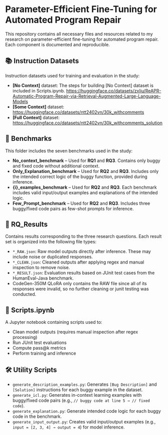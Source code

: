 # Parameter-Efficient Fine-Tuning for Automated Program Repair

This repository contains all necessary files and resources related to my research on parameter-efficient fine-tuning for automated program repair. Each component is documented and reproducible.

## 📚 Instruction Datasets

Instruction datasets used for training and evaluation in the study:

- **[No Context]** dataset: The steps for building [No Context] dataset is included in Scripts.ipynb. https://huggingface.co/datasets/zxliu/ReAPR-Automatic-Program-Repair-via-Retrieval-Augmented-Large-Language-Models
- **[Some Context]** dataset: https://huggingface.co/datasets/ntt2402vn/30k_withcomments
- **[Full Context]** dataset: https://huggingface.co/datasets/ntt2402vn/30k_withcomments_solution

## 📁 Benchmarks

This folder includes the seven benchmarks used in the study:

- **No_context_benchmark** – Used for **RQ1** and **RQ3**. Contains only buggy and fixed code without additional context.
- **Only_Explanation_benchmark** – Used for **RQ2** and **RQ3**. Includes only the intended correct logic of the buggy function, provided during inference.
- **{i}_examples_benchmark** – Used for **RQ2** and **RQ3**. Each benchmark includes valid input/output examples and explanations of the intended logic.
- **Few_Prompt_benchmark** – Used for **RQ2** and **RQ3**. Includes three buggy/fixed code pairs as few-shot prompts for inference.

## 📁 RQ_Results

Contains results corresponding to the three research questions. Each result set is organized into the following file types:

- `*_RAW.json`: Raw model outputs directly after inference. These may include noise or duplicated responses.
- `*_CLEAN.json`: Cleaned outputs after applying regex and manual inspection to remove noise.
- `*_RESULT.json`: Evaluation results based on JUnit test cases from the HumanEval-Java benchmark.
- CodeGen-350M QLoRA only contains the RAW file since all of its responses were invalid, so no further cleaning or junit testing was conducted. 

## 📄 Scripts.ipynb

A Jupyter notebook containing scripts used to:

- Clean model outputs (requires manual inspection after regex processing)
- Run JUnit test evaluations
- Compute pass@k metrics
- Perform training and inference

## 🛠️ Utility Scripts

- `generate_description_examples.py`: Generates `[Bug Description]` and `[Solution]` instructions for each buggy example in the dataset.
- `generate_icl.py`: Generates in-context learning examples with buggy/fixed code pairs (e.g., `// buggy code at line 5 → // fixed code`).
- `generate_explanation.py`: Generate intended code logic for each buggy code in the benchmark.
- `generate_input_output.py`: Creates valid input/output examples (e.g., `input = [2, 3, 4] → output = 4`) for model inference.

